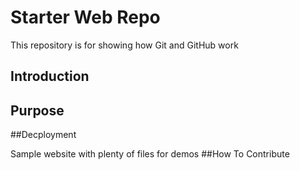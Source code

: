 # Starter Web Repo

This repository is for showing how Git and GitHub work

## Introduction

## Purpose

##Decployment


Sample website with plenty of files for demos
##How To Contribute